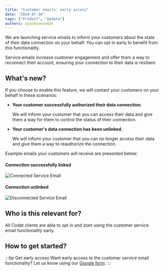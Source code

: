 ```yaml
---
title: "Customer emails: early access"
date: "2024-07-16"
tags: ["Product", "Update"]
authors: ajacksoncodat
---
```


We are launching service emails to inform your customers about the state of their data connection on your behalf. You can opt in early to benefit from this functionality.

<!--truncate-->

Service emails increase customer engagement and offer them a way to reconnect their account, ensuring your connection to their data is resilient.

## What's new?

If you choose to enable this feature, we will contact your customers on your behalf in these scenarios:

 - **Your customer successfully authorized their data connection.**

   We will inform your customer that you can access their data and give them a way for them to control the status of their connection.
  
 - **Your customer's data connection has been unlinked.**

   We will inform your customer that you can no longer access their data and give them a way to reauthorize the connection.

Example emails your customers will receive are presented below:

#### Connection successfully linked
![Connected Service Email](/img/updates/20240716-email-connect.png)

#### Connection unlinked 
![Disconnected Service Email](/img/updates/20240716-email-disconnect.png)

## Who is this relevant for?

All Codat clients are able to opt in and start using the customer service email functionality early.

## How to get started?

:::tip Get early access
Want early access to the customer service email functionality? Let us know using our [Google form](https://forms.gle/1RhYZJ4UBZi9Rqoo9).
:::
